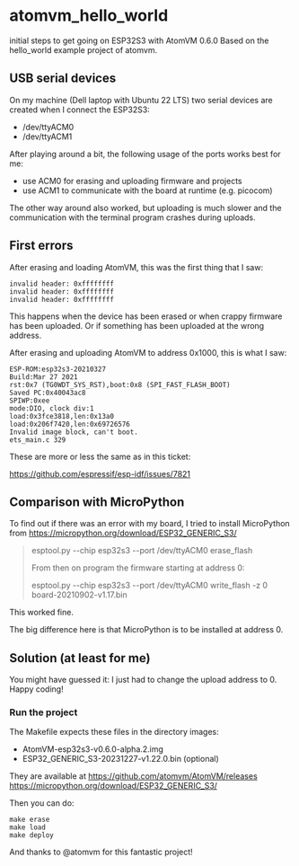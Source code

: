 # atomvm_hello_world
initial steps to get going on ESP32S3 with AtomVM 0.6.0
Based on the hello_world example project of atomvm.

## USB serial devices

On my machine (Dell laptop with Ubuntu 22 LTS) two serial devices
are created when I connect the ESP32S3:
- /dev/ttyACM0
- /dev/ttyACM1

After playing around a bit, the following usage of the ports works best for me:
- use ACM0 for erasing and uploading firmware and projects
- use ACM1 to communicate with the board at runtime (e.g. picocom)

The other way around also worked, but uploading is much slower and
the communication with the terminal program crashes during uploads.

## First errors

After erasing and loading AtomVM, this was the first thing that I
saw:

```
invalid header: 0xffffffff
invalid header: 0xffffffff
invalid header: 0xffffffff
```

This happens when the device has been erased or when crappy firmware has been uploaded.
Or if something has been uploaded at the wrong address.

After erasing and uploading AtomVM to address 0x1000, this is what I saw:

```
ESP-ROM:esp32s3-20210327
Build:Mar 27 2021
rst:0x7 (TG0WDT_SYS_RST),boot:0x8 (SPI_FAST_FLASH_BOOT)
Saved PC:0x40043ac8
SPIWP:0xee
mode:DIO, clock div:1
load:0x3fce3818,len:0x13a0
load:0x206f7420,len:0x69726576
Invalid image block, can't boot.
ets_main.c 329 
```

These are more or less the same as in this ticket:

https://github.com/espressif/esp-idf/issues/7821

## Comparison with MicroPython

To find out if there was an error with my board, I tried to install
MicroPython from
https://micropython.org/download/ESP32_GENERIC_S3/

> esptool.py --chip esp32s3 --port /dev/ttyACM0 erase_flash
>
> From then on program the firmware starting at address 0:
>
> esptool.py --chip esp32s3 --port /dev/ttyACM0 write_flash -z 0 board-20210902-v1.17.bin

This worked fine.

The big difference here is that MicroPython is to be installed at address 0.

## Solution (at least for me)

You might have guessed it: I just had to change the upload address to 0.
Happy coding!

### Run the project

The Makefile expects these files in the directory images:
- AtomVM-esp32s3-v0.6.0-alpha.2.img
- ESP32_GENERIC_S3-20231227-v1.22.0.bin (optional)

They are available at
https://github.com/atomvm/AtomVM/releases
https://micropython.org/download/ESP32_GENERIC_S3/

Then you can do:

```
make erase
make load
make deploy
```

And thanks to @atomvm for this fantastic project!
